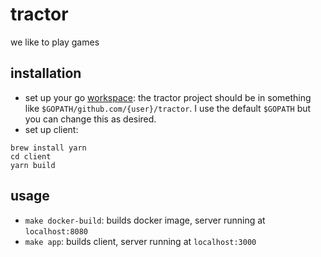 # tractor

we like to play games

## installation
- set up your go [workspace](https://medium.com/golang-learn/go-project-layout-e5213cdcfaa2): the tractor project should be in something like
`$GOPATH/github.com/{user}/tractor`. I use the default `$GOPATH` but you can change this as desired. 
- set up client:
```
brew install yarn
cd client
yarn build
```

## usage
- `make docker-build`: builds docker image, server running at `localhost:8080`
- `make app`: builds client, server running at `localhost:3000`
